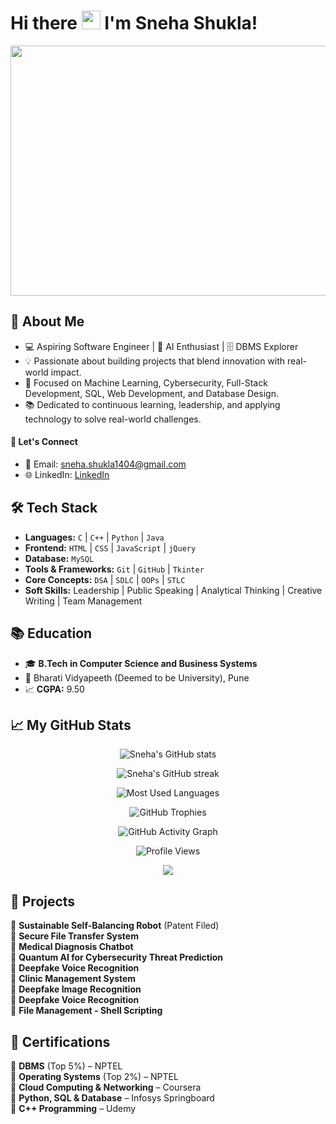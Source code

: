 # Hi there <img src="https://media.tenor.com/0CpFOKGVaeMAAAAj/hand-waving-hand.gif" width="30"> I'm Sneha Shukla!

<p align="center">
  <img src="https://media.giphy.com/media/L1R1tvI9svkIWwpVYr/giphy.gif" width="800" height="400">
</p>

## 💫 About Me
- 💻 Aspiring Software Engineer | 🤖 AI Enthusiast | 🗄️ DBMS Explorer
- 💡 Passionate about building projects that blend innovation with real-world impact.
- 🚀 Focused on Machine Learning, Cybersecurity, Full-Stack Development, SQL, Web Development, and Database Design.
- 📚 Dedicated to continuous learning, leadership, and applying technology to solve real-world challenges.
#### 🤝 Let's Connect
- 📩 Email: sneha.shukla1404@gmail.com
- 🌐 LinkedIn: [LinkedIn](https://www.linkedin.com/in/sneha-shukla-95aa25251)


## 🛠️ Tech Stack

- **Languages:** `C` | `C++` | `Python` | `Java`
- **Frontend:** `HTML` | `CSS` | `JavaScript` | `jQuery`
- **Database:** `MySQL`
- **Tools & Frameworks:** `Git` | `GitHub` | `Tkinter`
- **Core Concepts:** `DSA` | `SDLC` | `OOPs` | `STLC`
- **Soft Skills:** Leadership | Public Speaking | Analytical Thinking | Creative Writing | Team Management

## 📚 Education

- 🎓 **B.Tech in Computer Science and Business Systems**
- 📍 Bharati Vidyapeeth (Deemed to be University), Pune
- 📈 **CGPA:** 9.50

## 📈 My GitHub Stats

<p align="center">
  <img src="https://github-readme-stats.vercel.app/api?username=snehashukla1404&show_icons=true&theme=radical" alt="Sneha's GitHub stats" />
</p>

<p align="center">
  <img src="https://github-readme-streak-stats.herokuapp.com/?user=snehashukla1404&theme=radical" alt="Sneha's GitHub streak" />
</p>

<p align="center">
  <img src="https://github-readme-stats.vercel.app/api/top-langs/?username=snehashukla1404&layout=compact&theme=radical" alt="Most Used Languages" />
</p>

<p align="center">
  <img src="https://github-profile-trophy.vercel.app/?username=snehashukla1404&theme=radical&no-frame=true&no-bg=true&margin-w=4" alt="GitHub Trophies" />
</p>

<p align="center">
  <img src="https://github-readme-activity-graph.vercel.app/graph?username=snehashukla1404&theme=dracula" alt="GitHub Activity Graph" />
</p>

<p align="center">
  <img src="https://komarev.com/ghpvc/?username=snehashukla1404&label=Profile%20views&color=0e75b6&style=flat" alt="Profile Views" />
</p>

<p align="center">
  <img src="https://github-contributor-stats.vercel.app/api?username=snehashukla1404&limit=5&theme=radical" />
</p>

## 🚀 Projects

🔹 **Sustainable Self-Balancing Robot** (Patent Filed)  
🔹 **Secure File Transfer System**  
🔹 **Medical Diagnosis Chatbot**  
🔹 **Quantum AI for Cybersecurity Threat Prediction**  
🔹 **Deepfake Voice Recognition**  
🔹 **Clinic Management System**  
🔹 **Deepfake Image Recognition**  
🔹 **Deepfake Voice Recognition**  
🔹 **File Management - Shell Scripting**

## 📜 Certifications

🥇 **DBMS** (Top 5%) – NPTEL  
🥇 **Operating Systems** (Top 2%) – NPTEL  
📜 **Cloud Computing & Networking** – Coursera  
📜 **Python, SQL & Database** – Infosys Springboard  
📜 **C++ Programming** – Udemy



